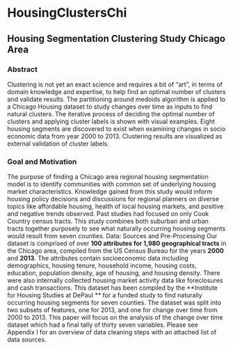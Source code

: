 # HousingClustersChi
## Housing Segmentation Clustering Study Chicago Area

### Abstract 
Clustering is not yet an exact science and requires a bit of “art”, in terms of domain knowledge and expertise, to help find an optimal number of clusters and validate results.   The partitioning around medoids algorithm is applied to a Chicago Housing dataset to study changes over time as inputs to find natural clusters.  The iterative process of deciding the optimal number of clusters and applying cluster labels is shown with visual examples.  Eight housing segments are discovered to exist when examining changes in socio economic data from year 2000 to 2013.  Clustering results are visualized as external validation of cluster labels.

### Goal and Motivation 
The purpose of finding a Chicago area regional housing segmentation model is to identify communities with common set of underlying housing market characteristics.  Knowledge gained from this study would inform housing policy decisions and discussions for regional planners on diverse topics like affordable housing, health of local housing markets, and positive and negative trends observed.
Past studies had focused on only Cook Country census tracts.  This study combines both suburban and urban tracts together purposely to see what naturally occurring housing segments would result from seven counties.
Data: Sources and Pre-Processing
Our dataset is comprised of over **100 attributes for 1,980 geographical tracts** in the Chicago area, compiled from the US Census Bureau for the years **2000** and **2013**.  The attributes contain socioeconomic data including demographics, housing tenure, household income, housing costs, education, population density, age of housing, and housing density.  There were also internally collected housing market activity data like foreclosures and cash transactions.  This dataset has been compiled by the **Institute for Housing Studies at DePaul ** for a funded study to find naturally occurring housing segments for seven counties.  The dataset was split into two subsets of features, one for 2013, and one for change over time from 2000 to 2013.  This paper will focus on the analysis of the change over time dataset which had a final tally of thirty seven variables.  Please see Appendix I for an overview of data cleaning steps with an attached list of data sources.

